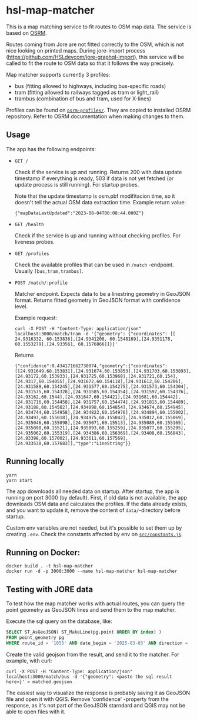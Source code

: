 # hsl-map-matcher

This is a map matching service to fit routes to OSM map data. The service is based on [OSRM](https://project-osrm.org/).

Routes coming from Jore are not fitted correctly to the OSM, which is not nice looking on printed maps. During jore-import process (https://github.com/HSLdevcom/jore-graphql-import), this service will be called to fit the route to OSM data so that it follows the way precisely.

Map matcher supports currently 3 profiles:
- bus (fitting allowed to highways, including bus-specific roads)
- tram (fitting allowed to railways tagged as tram or light_rail)
- trambus (combination of bus and tram, used for X-lines)

Profiles can be found on [`osrm-profiles/`](osrm-profiles/). They are copied to installed OSRM repository. Refer to OSRM documentation when making changes to them.

## Usage

The app has the following endpoints:

- `GET /`

  Check if the service is up and running. Returns 200 with data update timestamp if everything is ready, 503 if data is not yet fetched (or update process is still running). For startup probes.

  Note that the update timestamp is osm.pbf modifitacion time, so it doesn't tell the actual OSM data extraction time.
  Example return value:
  ```
  {"mapDataLastUpdated":"2023-08-04T00:08:44.000Z"}
  ```

- `GET /health`

  Check if the service is up and running without checking profiles. For liveness probes.

- `GET /profiles`

  Check the available profiles that can be used in `/match` -endpoint. Usually `[bus,tram,trambus]`.

- `POST /match/:profile`

  Matcher endpoint. Expects data to be a linestring geometry in GeoJSON format. Returns fitted geometry in GeoJSON format with confidence level.

  Example request:
  ```
  curl -X POST -H "Content-Type: application/json" localhost:3000/match/tram -d '{"geometry": {"coordinates": [[
  24.9316332, 60.153836],[24.9341208, 60.1548169],[24.9351178, 60.1553279],[24.933561, 60.1576866]]}}'
  ```

  Returns
  ```
  {"confidence":0.434171662730074,"geometry":{"coordinates":[[24.931649,60.153831],[24.931674,60.153853],[24.931703,60.153893],[24.93172,60.153933],[24.931725,60.153968],[24.931721,60.154],[24.9317,60.154055],[24.931672,60.154118],[24.931612,60.154206],[24.931589,60.154245],[24.931577,60.154275],[24.931573,60.154304],[24.931575,60.154328],[24.931585,60.154354],[24.931597,60.154376],[24.93162,60.1544],[24.931647,60.154421],[24.931681,60.154442],[24.931716,60.154458],[24.931757,60.154474],[24.931815,60.154489],[24.93188,60.154502],[24.934098,60.154854],[24.934674,60.154945],[24.934744,60.154958],[24.934822,60.154976],[24.934894,60.155002],[24.93493,60.155018],[24.934975,60.155042],[24.935012,60.155069],[24.935046,60.155098],[24.935071,60.15513],[24.935089,60.155165],[24.935098,60.15521],[24.935093,60.155259],[24.935077,60.155295],[24.935062,60.155319],[24.934386,60.156369],[24.93408,60.156843],[24.93398,60.157002],[24.933611,60.157569],[24.933538,60.157683]],"type":"LineString"}}
  ```

## Running locally
```
yarn
yarn start
```

The app downloads all needed data on startup. After startup, the app is running on port 3000 (by default).
First, if old data is not available, the app downloads OSM data and calculates the profiles. If the data already exists, and you want to update it, remove the content of `data/`-directory before startup.

Custom env variables are not needed, but it's possible to set them up by creating `.env`. Check the constants affected by env on [`src/constants.js`](src/constants.js).

## Running on Docker:

```
docker build . -t hsl-map-matcher
docker run -d -p 3000:3000 --name hsl-map-matcher hsl-map-matcher
```

## Testing with JORE data

To test how the map matcher works with actual routes, you can query the point geometry as GeoJSON lines and send them to the map matcher.

Execute the sql query on the database, like:

```sql
SELECT ST_AsGeoJSON( ST_MakeLine(pg.point ORDER BY index) )
FROM point_geometry pg
WHERE route_id = '1055' AND date_begin = '2025-03-03' AND direction = '1' 
```

Create the valid geojson from the result, and send it to the matcher. For example, with curl:

```
curl -X POST -H "Content-Type: application/json" localhost:3000/match/bus -d '{"geometry": <paste the sql result here>}' > matched.geojson
```

The easiest way to visualize the response is probably saving it as GeoJSON file and open it with QGIS. Remove 'confidence' -property from the response, as it's not part of the GeoJSON starndard and QGIS may not be able to open files with it.
